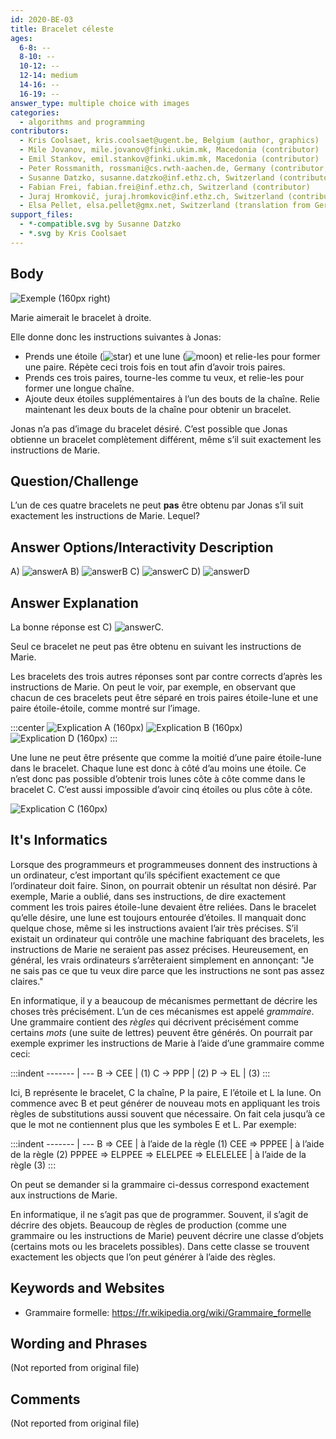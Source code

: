 ```yaml
---
id: 2020-BE-03
title: Bracelet céleste
ages:
  6-8: --
  8-10: --
  10-12: --
  12-14: medium
  14-16: --
  16-19: --
answer_type: multiple choice with images
categories:
  - algorithms and programming
contributors:
  - Kris Coolsaet, kris.coolsaet@ugent.be, Belgium (author, graphics)
  - Mile Jovanov, mile.jovanov@finki.ukim.mk, Macedonia (contributor)
  - Emil Stankov, emil.stankov@finki.ukim.mk, Macedonia (contributor)
  - Peter Rossmanith, rossmani@cs.rwth-aachen.de, Germany (contributor, translation from English into German)
  - Susanne Datzko, susanne.datzko@inf.ethz.ch, Switzerland (contributor, graphics)
  - Fabian Frei, fabian.frei@inf.ethz.ch, Switzerland (contributor)
  - Juraj Hromkovič, juraj.hromkovic@inf.ethz.ch, Switzerland (contributor)
  - Elsa Pellet, elsa.pellet@gmx.net, Switzerland (translation from German into French)
support_files:
  - *-compatible.svg by Susanne Datzko
  - *.svg by Kris Coolsaet
---
```


[answerA]: graphics/2020-BE-03_answerA-squarecentered-compatible.svg "Réponse A (160px)"
[answerB]: graphics/2020-BE-03_answerB-squarecentered-compatible.svg "Réponse B (160px)"
[answerC]: graphics/2020-BE-03_answerC-squarecentered-compatible.svg "Réponse C (160px)"
[answerD]: graphics/2020-BE-03_answerD-squarecentered-compatible.svg "Réponse D (160px)"
[star]: graphics/2020-BE-03_taskbody_star-compatible.svg "étoile (18px)"
[moon]: graphics/2020-BE-03_taskbody_moon-compatible.svg "lune   (18px)"

## Body

![](graphics/2020-BE-03_taskbody1-compatible.svg "Exemple (160px right)")

Marie aimerait le bracelet à droite.

Elle donne donc les instructions suivantes à Jonas:
 - Prends une étoile (![star]) et une lune (![moon]) et relie-les pour former une paire. Répète ceci trois fois en tout afin d’avoir trois paires.
 - Prends ces trois paires, tourne-les comme tu veux, et relie-les pour former une longue chaîne.
 - Ajoute deux étoiles supplémentaires à l’un des bouts de la chaîne. Relie maintenant les deux bouts de la chaîne pour obtenir un bracelet.

Jonas n’a pas d’image du bracelet désiré. C’est possible que Jonas obtienne un bracelet complètement différent, même s’il suit exactement les instructions de Marie.



## Question/Challenge

L’un de ces quatre bracelets ne peut **pas** être obtenu par Jonas s’il suit exactement les instructions de Marie. Lequel?


## Answer Options/Interactivity Description

A) ![answerA]
B) ![answerB] 
C) ![answerC]
D) ![answerD] 



## Answer Explanation

La bonne réponse est C) ![answerC].

Seul ce bracelet ne peut pas être obtenu en suivant les instructions de Marie.

Les bracelets des trois autres réponses sont par contre corrects d’après les instructions de Marie. On peut le voir, par exemple, en observant que chacun de ces bracelets peut être séparé en trois paires étoile-lune et une paire étoile-étoile, comme montré sur l’image.

:::center
![](graphics/2020-BE-03_explanationA-compatible.svg "Explication A (160px)")
![](graphics/2020-BE-03_explanationB-compatible.svg "Explication B (160px)")
![](graphics/2020-BE-03_explanationD-compatible.svg "Explication D (160px)")
:::

Une lune ne peut être présente que comme la moitié d’une paire étoile-lune dans le bracelet. Chaque lune est donc à côté d’au moins une étoile. Ce n’est donc pas possible d’obtenir trois lunes côte à côte comme dans le bracelet C. C’est aussi impossible d’avoir cinq étoiles ou plus côte à côte.

![](graphics/2020-BE-03_explanationC-compatible.svg "Explication C (160px)")


## It's Informatics

Lorsque des programmeurs et programmeuses donnent des instructions à un ordinateur, c’est important qu’ils spécifient exactement ce que l’ordinateur doit faire. Sinon, on pourrait obtenir un résultat non désiré. Par exemple, Marie a oublié, dans ses instructions, de dire exactement comment les trois paires étoile-lune devaient être reliées. Dans le bracelet qu’elle désire, une lune est toujours entourée d’étoiles. Il manquait donc quelque chose, même si les instructions avaient l’air très précises. S’il existait un ordinateur qui contrôle une machine fabriquant des bracelets, les instructions de Marie ne seraient pas assez précises. Heureusement, en général, les vrais ordinateurs s’arrêteraient simplement en annonçant: "Je ne sais pas ce que tu veux dire parce que les instructions ne sont pas assez claires."

En informatique, il y a beaucoup de mécanismes permettant de décrire les choses très précisément. L’un de ces mécanismes est appelé _grammaire_. Une grammaire contient des _règles_ qui décrivent précisément comme certains _mots_ (une suite de lettres) peuvent être générés. On pourrait par exemple exprimer les instructions de Marie à l’aide d’une grammaire comme ceci:

:::indent
------- | ---
B → CEE	| (1)
C → PPP	| (2)
P → EL	| (3)
:::

Ici, B représente le bracelet, C la chaîne, P la paire, E l’étoile et L la lune. On commence avec B et peut générer de nouveau mots en appliquant les trois règles de substitutions aussi souvent que nécessaire. On fait cela jusqu’à ce que le mot ne contiennent plus que les symboles E et L. Par exemple:

:::indent
------- | ---
B ⇒ CEE                             | à l’aide de la règle (1)
CEE ⇒ PPPEE                         | à l’aide de la règle (2)
PPPEE ⇒ ELPPEE ⇒ ELELPEE ⇒ ELELELEE | à l’aide de la règle (3)
:::

On peut se demander si la grammaire ci-dessus correspond exactement aux instructions de Marie.

En informatique, il ne s’agit pas que de programmer. Souvent, il s’agit de décrire des objets. Beaucoup de règles de production (comme une grammaire ou les instructions de Marie) peuvent décrire une classe d’objets (certains mots ou les bracelets possibles). Dans cette classe se trouvent exactement les objects que l’on peut générer à l’aide des règles.


## Keywords and Websites

 - Grammaire formelle: https://fr.wikipedia.org/wiki/Grammaire_formelle


## Wording and Phrases

(Not reported from original file)


## Comments

(Not reported from original file)
